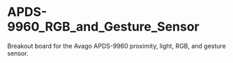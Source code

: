 APDS-9960_RGB_and_Gesture_Sensor
================================

Breakout board for the Avago APDS-9960 proximity, light, RGB, and gesture sensor.
